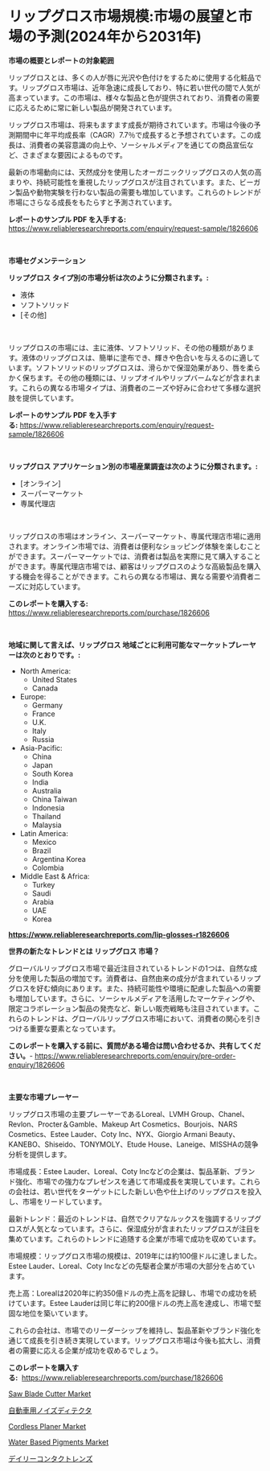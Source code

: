 <p><h1>リップグロス市場規模:市場の展望と市場の予測(2024年から2031年)</h1></p><p><strong>市場の概要とレポートの対象範囲</strong></p>
<p><p>リップグロスとは、多くの人が唇に光沢や色付けをするために使用する化粧品です。リップグロス市場は、近年急速に成長しており、特に若い世代の間で人気が高まっています。この市場は、様々な製品と色が提供されており、消費者の需要に応えるために常に新しい製品が開発されています。</p><p>リップグロス市場は、将来もますます成長が期待されています。市場は今後の予測期間中に年平均成長率（CAGR）7.7％で成長すると予想されています。この成長は、消費者の美容意識の向上や、ソーシャルメディアを通じての商品宣伝など、さまざまな要因によるものです。</p><p>最新の市場動向には、天然成分を使用したオーガニックリップグロスの人気の高まりや、持続可能性を重視したリップグロスが注目されています。また、ビーガン製品や動物実験を行わない製品の需要も増加しています。これらのトレンドが市場にさらなる成長をもたらすと予測されています。</p></p>
<p><strong>レポートのサンプル PDF を入手する:</strong> <a href="https://www.reliableresearchreports.com/enquiry/request-sample/1826606">https://www.reliableresearchreports.com/enquiry/request-sample/1826606</a></p>
<p>&nbsp;</p>
<p><strong>市場セグメンテーション</strong></p>
<p><strong>リップグロス タイプ別の市場分析は次のように分類されます。:</strong></p>
<p><ul><li>液体</li><li>ソフトソリッド</li><li>[その他]</li></ul></p>
<p>&nbsp;</p>
<p><p>リップグロスの市場には、主に液体、ソフトソリッド、その他の種類があります。液体のリップグロスは、簡単に塗布でき、輝きや色合いを与えるのに適しています。ソフトソリッドのリップグロスは、滑らかで保湿効果があり、唇を柔らかく保ちます。その他の種類には、リップオイルやリップバームなどが含まれます。これらの異なる市場タイプは、消費者のニーズや好みに合わせて多様な選択肢を提供しています。</p></p>
<p><strong>レポートのサンプル PDF を入手する:</strong>&nbsp;<a href="https://www.reliableresearchreports.com/enquiry/request-sample/1826606">https://www.reliableresearchreports.com/enquiry/request-sample/1826606</a></p>
<p>&nbsp;</p>
<p><strong> リップグロス アプリケーション別の市場産業調査は次のように分類されます。:</strong></p>
<p><ul><li>[オンライン]</li><li>スーパーマーケット</li><li>専属代理店</li></ul></p>
<p>&nbsp;</p>
<p><p>リップグロスの市場はオンライン、スーパーマーケット、専属代理店市場に適用されます。オンライン市場では、消費者は便利なショッピング体験を楽しむことができます。スーパーマーケットでは、消費者は製品を実際に見て購入することができます。専属代理店市場では、顧客はリップグロスのような高級製品を購入する機会を得ることができます。これらの異なる市場は、異なる需要や消費者ニーズに対応しています。</p></p>
<p><strong>このレポートを購入する:</strong>&nbsp; <a href="https://www.reliableresearchreports.com/purchase/1826606">https://www.reliableresearchreports.com/purchase/1826606</a></p>
<p>&nbsp;</p>
<p><strong>地域に関して言えば、リップグロス 地域ごとに利用可能なマーケットプレーヤーは次のとおりです。:</strong></p>
<p><ul>
    <li>
        North America:
        <ul>
            <li>United States</li>
            <li>Canada</li>
        </ul>
    </li>
    <li>
        Europe:
        <ul>
            <li>Germany</li>
            <li>France</li>
            <li>U.K.</li>
            <li>Italy</li>
            <li>Russia</li>
        </ul>
    </li>
    <li>
        Asia-Pacific:
        <ul>
            <li>China</li>
            <li>Japan</li>
            <li>South Korea</li>
            <li>India</li>
            <li>Australia</li>
            <li>China Taiwan</li>
            <li>Indonesia</li>
            <li>Thailand</li>
            <li>Malaysia</li>
        </ul>
    </li>
    <li>
        Latin America:
        <ul>
            <li>Mexico</li>
            <li>Brazil</li>
            <li>Argentina Korea</li>
            <li>Colombia</li>
        </ul>
    </li>
    <li>
        Middle East & Africa:
        <ul>
            <li>Turkey</li>
            <li>Saudi</li>
            <li>Arabia</li>
            <li>UAE</li>
            <li>Korea</li>
        </ul>
    </li>
    </ul></p>
<p><strong><a href="https://www.reliableresearchreports.com/lip-glosses-r1826606">https://www.reliableresearchreports.com/lip-glosses-r1826606</a></strong>&nbsp;</p>
<p><strong>世界の新たなトレンドとは リップグロス 市場？</strong></p>
<p><p>グローバルリップグロス市場で最近注目されているトレンドの1つは、自然な成分を使用した製品の増加です。消費者は、自然由来の成分が含まれているリップグロスを好む傾向にあります。また、持続可能性や環境に配慮した製品への需要も増加しています。さらに、ソーシャルメディアを活用したマーケティングや、限定コラボレーション製品の発売など、新しい販売戦略も注目されています。これらのトレンドは、グローバルリップグロス市場において、消費者の関心を引きつける重要な要素となっています。</p></p>
<p><strong>このレポートを購入する前に、質問がある場合は問い合わせるか、共有してください。</strong>- <a href="https://www.reliableresearchreports.com/enquiry/pre-order-enquiry/1826606">https://www.reliableresearchreports.com/enquiry/pre-order-enquiry/1826606</a></p>
<p>&nbsp;</p>
<p><strong>主要な市場プレーヤー</strong></p>
<p><p>リップグロス市場の主要プレーヤーであるLoreal、LVMH Group、Chanel、Revlon、Procter＆Gamble、Makeup Art Cosmetics、Bourjois、NARS Cosmetics、Estee Lauder、Coty Inc、NYX、Giorgio Armani Beauty、KANEBO、Shiseido、TONYMOLY、Etude House、Laneige、MISSHAの競争分析を提供します。 </p><p>市場成長：Estee Lauder、Loreal、Coty Incなどの企業は、製品革新、ブランド強化、市場での強力なプレゼンスを通じて市場成長を実現しています。これらの会社は、若い世代をターゲットにした新しい色や仕上げのリップグロスを投入し、市場をリードしています。</p><p>最新トレンド：最近のトレンドは、自然でクリアなルックスを強調するリップグロスが人気となっています。さらに、保湿成分が含まれたリップグロスが注目を集めています。これらのトレンドに追随する企業が市場で成功を収めています。</p><p>市場規模：リップグロス市場の規模は、2019年には約100億ドルに達しました。Estee Lauder、Loreal、Coty Incなどの先駆者企業が市場の大部分を占めています。</p><p>売上高：Lorealは2020年に約350億ドルの売上高を記録し、市場での成功を続けています。Estee Lauderは同じ年に約200億ドルの売上高を達成し、市場で堅固な地位を築いています。</p><p>これらの会社は、市場でのリーダーシップを維持し、製品革新やブランド強化を通じて成長を引き続き実現しています。リップグロス市場は今後も拡大し、消費者の需要に応える企業が成功を収めるでしょう。</p></p>
<p><strong>このレポートを購入する:</strong>&nbsp;&nbsp;<a href="https://www.reliableresearchreports.com/purchase/1826606">https://www.reliableresearchreports.com/purchase/1826606</a></p>
<p><p><a href="https://github.com/biheemgalvinlouises6hokrh3h/Market-Research-Report-List-2/blob/main/saw-blade-cutter-market.md">Saw Blade Cutter Market</a></p><p><a href="https://medium.com/@alioukaye1/%E8%87%AA%E5%8B%95%E8%BB%8A%E3%83%8E%E3%82%A4%E3%82%BA%E6%A4%9C%E5%87%BA%E5%99%A8%E5%B8%82%E5%A0%B4%E3%81%AE%E5%B1%95%E6%9C%9B-%E6%A5%AD%E7%95%8C%E3%81%AE%E6%A6%82%E8%A6%81%E3%81%A8%E4%BA%88%E6%B8%AC-2024%E5%B9%B4%E3%81%8B%E3%82%892031%E5%B9%B4-17bd36671a15">自動車用ノイズディテクタ</a></p><p><a href="https://github.com/guneycigdem35/Market-Research-Report-List-3/blob/main/cordless-planer-market.md">Cordless Planer Market</a></p><p><a href="https://www.linkedin.com/pulse/insights-water-based-pigments-market-size-analysing-share-trends-8hwfc?trackingId=XwbpPskY7dC5MEVBf8ezjQ%3D%3D">Water Based Pigments Market</a></p><p><a href="https://github.com/zoetazuur/Market-Research-Report-List-1/blob/main/136036132162.md">デイリーコンタクトレンズ</a></p></p>